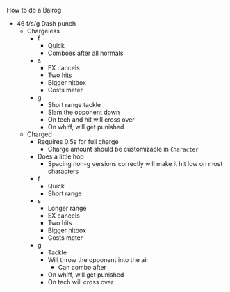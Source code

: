 How to do a Balrog

- 46 f/s/g Dash punch
	- Chargeless
		- f
			- Quick
			- Comboes after all normals
		- s
			- EX cancels
			- Two hits
			- Bigger hitbox
			- Costs meter
		- g
			- Short range tackle
			- Slam the opponent down
			- On tech and hit will cross over
			- On whiff, will get punished
	- Charged
		- Requires 0.5s for full charge
			- Charge amount should be customizable in `Character`
		- Does a little hop
			- Spacing non-g versions correctly will make it hit low on most characters
		- f
			- Quick
			- Short range
		- s
			- Longer range
			- EX cancels
			- Two hits
			- Bigger hitbox
			- Costs meter
		- g
			- Tackle
			- Will throw the opponent into the air
				- Can combo after
			- On whiff, will get punished
			- On tech will cross over